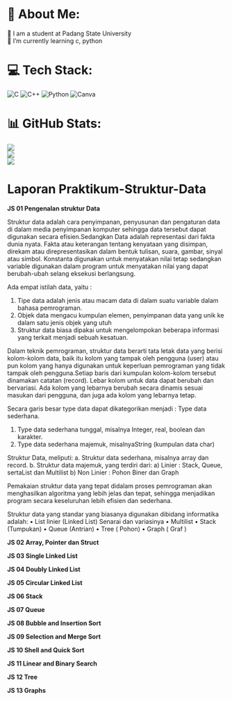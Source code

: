 # 💫 About Me:
🔭 I am a student at Padang State University<br>🌱 I’m currently learning c, python


# 💻 Tech Stack:
![C](https://img.shields.io/badge/c-%2300599C.svg?style=flat&logo=c&logoColor=white) ![C++](https://img.shields.io/badge/c++-%2300599C.svg?style=flat&logo=c%2B%2B&logoColor=white) ![Python](https://img.shields.io/badge/python-3670A0?style=flat&logo=python&logoColor=ffdd54) ![Canva](https://img.shields.io/badge/Canva-%2300C4CC.svg?style=flat&logo=Canva&logoColor=white)
# 📊 GitHub Stats:
![](https://github-readme-stats.vercel.app/api?username=makbarfauzan&theme=material-palenight&hide_border=true&include_all_commits=false&count_private=false)<br/>
![](https://github-readme-streak-stats.herokuapp.com/?user=makbarfauzan&theme=material-palenight&hide_border=true)<br/>
![](https://github-readme-stats.vercel.app/api/top-langs/?username=makbarfauzan&theme=material-palenight&hide_border=true&include_all_commits=false&count_private=false&layout=compact)


<!-- Proudly created with GPRM ( https://gprm.itsvg.in ) -->

# Laporan Praktikum-Struktur-Data
**JS 01 Pengenalan struktur Data**

Struktur data adalah cara penyimpanan, penyusunan dan pengaturan data di dalam media penyimpanan komputer sehingga data tersebut dapat digunakan secara efisien.Sedangkan Data
adalah representasi dari fakta dunia nyata. Fakta atau keterangan tentang kenyataan yang disimpan, direkam atau direpresentasikan dalam bentuk tulisan, suara, gambar, sinyal atau simbol. Konstanta digunakan untuk menyatakan nilai tetap sedangkan variable digunakan dalam program untuk menyatakan nilai yang dapat berubah-ubah selang eksekusi berlangsung.

Ada empat istilah data, yaitu :
1. Tipe data adalah jenis atau macam data di dalam suatu variable dalam bahasa pemrograman.
2. Objek data mengacu kumpulan elemen, penyimpanan data yang unik ke dalam satu jenis objek yang utuh
3. Struktur data biasa dipakai untuk mengelompokan beberapa informasi yang terkait menjadi sebuah kesatuan.

Dalam teknik pemrograman, struktur data berarti tata letak data yang berisi kolom-kolom data, baik itu kolom yang tampak oleh pengguna (user) atau pun kolom yang hanya digunakan untuk keperluan pemrograman yang tidak tampak oleh pengguna.Setiap baris dari kumpulan kolom-kolom tersebut dinamakan catatan (record). Lebar kolom untuk data dapat berubah dan bervariasi. Ada kolom yang lebarnya berubah secara dinamis sesuai masukan dari pengguna, dan juga ada kolom yang lebarnya tetap.

Secara garis besar type data dapat dikategorikan menjadi :
Type data sederhana.
1. Type data sederhana tunggal, misalnya Integer, real, boolean dan karakter.
2. Type data sederhana majemuk, misalnyaString (kumpulan data char)
   
Struktur Data, meliputi:
a. Struktur data sederhana, misalnya array dan record.
b. Struktur data majemuk, yang terdiri dari:
   a) Linier : Stack, Queue, sertaList dan Multilist
   b) Non Linier : Pohon Biner dan Graph
   
Pemakaian struktur data yang tepat didalam proses pemrograman akan menghasilkan algoritma yang lebih jelas dan tepat, sehingga menjadikan program secara keseluruhan lebih efisien dan sederhana.

Struktur data yang standar yang biasanya digunakan dibidang informatika adalah:
• List linier (Linked List) Senarai dan variasinya
• Multilist
• Stack (Tumpukan)
• Queue (Antrian)
• Tree ( Pohon)
• Graph ( Graf )

**JS 02 Array, Pointer dan Struct**

**JS 03 Single Linked List**

**JS 04 Doubly Linked List**

**JS 05 Circular Linked List**

**JS 06 Stack**

**JS 07 Queue**

**JS 08 Bubble and Insertion Sort**

**JS 09 Selection and Merge Sort**

**JS 10 Shell and Quick Sort**

**JS 11 Linear and Binary Search**

**JS 12 Tree**

**JS 13 Graphs**

